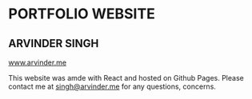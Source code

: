# PORTFOLIO WEBSITE
## ARVINDER SINGH

www.arvinder.me

This website was amde with React and hosted on Github Pages. 
Please contact me at singh@arvinder.me for any questions, concerns.
